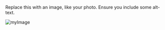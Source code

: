 Replace this with an image, like your photo. Ensure you include some alt-text.

![myImage](https://user-images.githubusercontent.com/82263269/114271976-b410b180-9a31-11eb-8357-c4643cb9b743.jpg)
